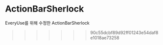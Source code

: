 ActionBarSherlock
=================

EveryUse를 위해 수정한 ActionBarSherlock
>>>>>>> 90c55dcbf89d92ff01243e54daf8e1018ae73258
